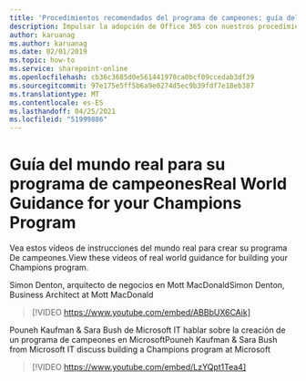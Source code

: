 ```yaml
---
title: 'Procedimientos recomendados del programa de campeones: guía del mundo real'
description: Impulsar la adopción de Office 365 con nuestros procedimientos recomendados del Programa de campeones
author: karuanag
ms.author: karuanag
ms.date: 02/01/2019
ms.topic: how-to
ms.service: sharepoint-online
ms.openlocfilehash: cb36c3685d0e561441970ca0bcf09ccedab3df39
ms.sourcegitcommit: 97e175e5ff5b6a9e0274d5ec9b39fdf7e18eb387
ms.translationtype: MT
ms.contentlocale: es-ES
ms.lasthandoff: 04/25/2021
ms.locfileid: "51999886"
---
```

# <a name="real-world-guidance-for-your-champions-program"></a><span data-ttu-id="4a58a-103">Guía del mundo real para su programa de campeones</span><span class="sxs-lookup"><span data-stu-id="4a58a-103">Real World Guidance for your Champions Program</span></span>

<span data-ttu-id="4a58a-104">Vea estos vídeos de instrucciones del mundo real para crear su programa De campeones.</span><span class="sxs-lookup"><span data-stu-id="4a58a-104">View these videos of real world guidance for building your Champions program.</span></span>  

<span data-ttu-id="4a58a-105">Simon Denton, arquitecto de negocios en Mott MacDonald</span><span class="sxs-lookup"><span data-stu-id="4a58a-105">Simon Denton, Business Architect at Mott MacDonald</span></span>

> [!VIDEO https://www.youtube.com/embed/ABBbUX6CAik]

<span data-ttu-id="4a58a-106">Pouneh Kaufman & Sara Bush de Microsoft IT hablar sobre la creación de un programa de campeones en Microsoft</span><span class="sxs-lookup"><span data-stu-id="4a58a-106">Pouneh Kaufman & Sara Bush from Microsoft IT discuss building a Champions program at Microsoft</span></span>

> [!VIDEO https://www.youtube.com/embed/LzYQpt1Tea4]
